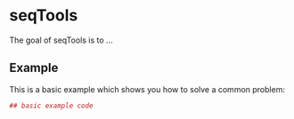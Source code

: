 # seqTools

The goal of seqTools is to ...

## Example

This is a basic example which shows you how to solve a common problem:

``` r
## basic example code
```

